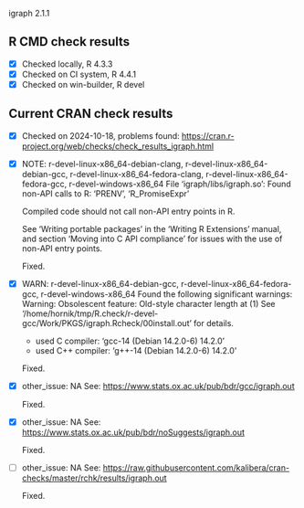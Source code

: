 igraph 2.1.1

## R CMD check results

- [x] Checked locally, R 4.3.3
- [x] Checked on CI system, R 4.4.1
- [x] Checked on win-builder, R devel

## Current CRAN check results

- [x] Checked on 2024-10-18, problems found: https://cran.r-project.org/web/checks/check_results_igraph.html
- [x] NOTE: r-devel-linux-x86_64-debian-clang, r-devel-linux-x86_64-debian-gcc, r-devel-linux-x86_64-fedora-clang, r-devel-linux-x86_64-fedora-gcc, r-devel-windows-x86_64
     File ‘igraph/libs/igraph.so’:
     Found non-API calls to R: ‘PRENV’, ‘R_PromiseExpr’
     
     Compiled code should not call non-API entry points in R.
     
     See ‘Writing portable packages’ in the ‘Writing R Extensions’ manual,
     and section ‘Moving into C API compliance’ for issues with the use of
     non-API entry points.
     
     Fixed.
- [x] WARN: r-devel-linux-x86_64-debian-gcc, r-devel-linux-x86_64-fedora-gcc, r-devel-windows-x86_64
     Found the following significant warnings:
     Warning: Obsolescent feature: Old-style character length at (1)
     See ‘/home/hornik/tmp/R.check/r-devel-gcc/Work/PKGS/igraph.Rcheck/00install.out’ for details.
     * used C compiler: ‘gcc-14 (Debian 14.2.0-6) 14.2.0’
     * used C++ compiler: ‘g++-14 (Debian 14.2.0-6) 14.2.0’
     
     Fixed.
- [x] other_issue: NA
See: <https://www.stats.ox.ac.uk/pub/bdr/gcc/igraph.out>
     
     Fixed.
- [x] other_issue: NA
See: <https://www.stats.ox.ac.uk/pub/bdr/noSuggests/igraph.out>
     
     Fixed.
- [ ] other_issue: NA
See: <https://raw.githubusercontent.com/kalibera/cran-checks/master/rchk/results/igraph.out>
     
     Fixed.

